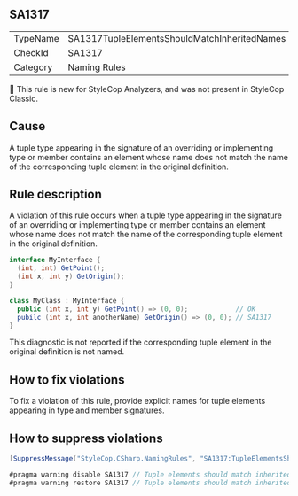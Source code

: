 ## SA1317

<table>
<tr>
  <td>TypeName</td>
  <td>SA1317TupleElementsShouldMatchInheritedNames</td>
</tr>
<tr>
  <td>CheckId</td>
  <td>SA1317</td>
</tr>
<tr>
  <td>Category</td>
  <td>Naming Rules</td>
</tr>
</table>

:memo: This rule is new for StyleCop Analyzers, and was not present in StyleCop Classic.

## Cause

A tuple type appearing in the signature of an overriding or implementing type or member contains an element whose name
does not match the name of the corresponding tuple element in the original definition.

## Rule description

A violation of this rule occurs when a tuple type appearing in the signature of an overriding or implementing type or
member contains an element whose name does not match the name of the corresponding tuple element in the original
definition.

```csharp
interface MyInterface {
  (int, int) GetPoint();
  (int x, int y) GetOrigin();
}

class MyClass : MyInterface {
  public (int x, int y) GetPoint() => (0, 0);            // OK
  pubilc (int x, int anotherName) GetOrigin() => (0, 0); // SA1317
}
```

This diagnostic is not reported if the corresponding tuple element in the original definition is not named.

## How to fix violations

To fix a violation of this rule, provide explicit names for tuple elements appearing in type and member signatures.

## How to suppress violations

```csharp
[SuppressMessage("StyleCop.CSharp.NamingRules", "SA1317:TupleElementsShouldMatchInheritedNames", Justification = "Reviewed.")]
```

```csharp
#pragma warning disable SA1317 // Tuple elements should match inherited names
#pragma warning restore SA1317 // Tuple elements should match inherited names
```
